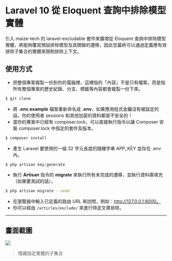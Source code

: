 # Laravel 10 從 Eloquent 查詢中排除模型實體

引入 maize-tech 的 laravel-excludable 套件來擴增從 Eloquent 查詢中排除模型實體，將能夠覆寫預設排除模型及其關聯的遷移，因此您最終可以通過定義應有效排除子集合的實體來限制排除上下文。

## 使用方式
- 把整個專案複製一份到你的電腦裡，這裡指的「內容」不是只有檔案，而是指所有整個專案的歷史紀錄、分支、標籤等內容都會複製一份下來。
```sh
$ git clone
```
- 將 __.env.example__ 檔案重新命名成 __.env__，如果應用程式金鑰沒有被設定的話，你的使用者 sessions 和其他加密的資料都是不安全的！
- 當你的專案中已經有 composer.lock，可以直接執行指令以讓 Composer 安裝 composer.lock 中指定的套件及版本。
```sh
$ composer install
```
- 產生 Laravel 要使用的一組 32 字元長度的隨機字串 APP_KEY 並存在 .env 內。
```sh
$ php artisan key:generate
```
- 執行 __Artisan__ 指令的 __migrate__ 來執行所有未完成的遷移，並執行資料庫填充（如果要測試的話）。
```sh
$ php artisan migrate --seed
```
- 在瀏覽器中輸入已定義的路由 URL 來訪問，例如：http://127.0.0.1:8000。
- 你可以經由 `/articles/exclude/` 來進行特定文章排除。

----

## 畫面截圖
![](https://i.imgur.com/OnFlNAH.png)
> 隱藏指定實體的子集合

